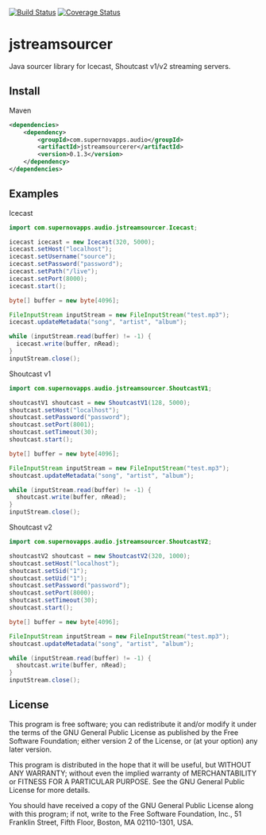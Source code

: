 [![Build Status](https://travis-ci.org/safchain/jstreamsourcer.png)](https://travis-ci.org/safchain/jstreamsourcer)
[![Coverage Status](https://img.shields.io/coveralls/safchain/jstreamsourcer.svg)](https://coveralls.io/r/safchain/jstreamsourcer?branch=master)

jstreamsourcer
==============

Java sourcer library for Icecast, Shoutcast v1/v2 streaming servers.

Install
-------

Maven
```xml
<dependencies>
    <dependency>
        <groupId>com.supernovapps.audio</groupId>
        <artifactId>jstreamsourcerer</artifactId>
        <version>0.1.3</version>
    </dependency>
</dependencies>
```

Examples
--------

Icecast

```java
import com.supernovapps.audio.jstreamsourcer.Icecast;

icecast icecast = new Icecast(320, 5000);
icecast.setHost("localhost");
icecast.setUsername("source");
icecast.setPassword("password");
icecast.setPath("/live");
icecast.setPort(8000);
icecast.start();

byte[] buffer = new byte[4096];

FileInputStream inputStream = new FileInputStream("test.mp3");
icecast.updateMetadata("song", "artist", "album");

while (inputStream.read(buffer) != -1) {
  icecast.write(buffer, nRead);
}
inputStream.close();
```

Shoutcast v1

```java
import com.supernovapps.audio.jstreamsourcer.ShoutcastV1;

shoutcastV1 shoutcast = new ShoutcastV1(128, 5000);
shoutcast.setHost("localhost");
shoutcast.setPassword("password");
shoutcast.setPort(8001);
shoutcast.setTimeout(30);
shoutcast.start();

byte[] buffer = new byte[4096];

FileInputStream inputStream = new FileInputStream("test.mp3");
shoutcast.updateMetadata("song", "artist", "album");

while (inputStream.read(buffer) != -1) {
  shoutcast.write(buffer, nRead);
}
inputStream.close();
```

Shoutcast v2

```java
import com.supernovapps.audio.jstreamsourcer.ShoutcastV2;

shoutcastV2 shoutcast = new ShoutcastV2(320, 1000);
shoutcast.setHost("localhost");
shoutcast.setSid("1");
shoutcast.setUid("1");
shoutcast.setPassword("password");
shoutcast.setPort(8000);
shoutcast.setTimeout(30);
shoutcast.start();

byte[] buffer = new byte[4096];

FileInputStream inputStream = new FileInputStream("test.mp3");
shoutcast.updateMetadata("song", "artist", "album");

while (inputStream.read(buffer) != -1) {
  shoutcast.write(buffer, nRead);
}
inputStream.close();
```

License
-------

This program is free software; you can redistribute it and/or modify it under the terms of the
GNU General Public License as published by the Free Software Foundation; either version 2 of the
License, or (at your option) any later version.

This program is distributed in the hope that it will be useful, but WITHOUT ANY WARRANTY; without
even the implied warranty of MERCHANTABILITY or FITNESS FOR A PARTICULAR PURPOSE. See the GNU
General Public License for more details.

You should have received a copy of the GNU General Public License along with this program; if
not, write to the Free Software Foundation, Inc., 51 Franklin Street, Fifth Floor, Boston, MA
02110-1301, USA.